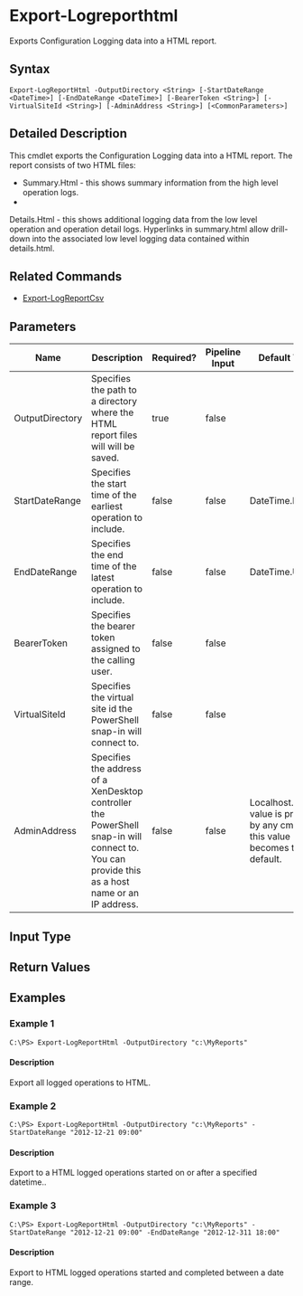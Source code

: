 ﻿
# Export-Logreporthtml
Exports Configuration Logging data into a HTML report.
## Syntax
```
Export-LogReportHtml -OutputDirectory <String> [-StartDateRange <DateTime>] [-EndDateRange <DateTime>] [-BearerToken <String>] [-VirtualSiteId <String>] [-AdminAddress <String>] [<CommonParameters>]
```
## Detailed Description
This cmdlet exports the Configuration Logging data into a HTML report. The report consists of two HTML files:

* Summary.Html - this shows summary information from the high level operation logs.
* 
Details.Html - this shows additional logging data from the low level operation and operation detail logs. Hyperlinks in summary.html allow drill-down into the associated low level logging data contained within details.html.


## Related Commands

* [Export-LogReportCsv](../Export-LogReportCsv/)
## Parameters
| Name   | Description | Required? | Pipeline Input | Default Value |
| --- | --- | --- | --- | --- |
| OutputDirectory | Specifies the path to a directory where the HTML report files will will be saved. | true | false |  |
| StartDateRange | Specifies the start time of the earliest operation to include. | false | false | DateTime.Min |
| EndDateRange | Specifies the end time of the latest operation to include. | false | false | DateTime.UtcNow |
| BearerToken | Specifies the bearer token assigned to the calling user. | false | false |  |
| VirtualSiteId | Specifies the virtual site id the PowerShell snap-in will connect to. | false | false |  |
| AdminAddress | Specifies the address of a XenDesktop controller the PowerShell snap-in will connect to. You can provide this as a host name or an IP address. | false | false | Localhost. Once a value is provided by any cmdlet, this value becomes the default. |

## Input Type

### 

## Return Values

### 

## Examples

### Example 1
```
C:\PS> Export-LogReportHtml -OutputDirectory "c:\MyReports"
```
#### Description
Export all logged operations to HTML.
### Example 2
```
C:\PS> Export-LogReportHtml -OutputDirectory "c:\MyReports" -StartDateRange "2012-12-21 09:00"
```
#### Description
Export to a HTML logged operations started on or after a specified datetime..
### Example 3
```
C:\PS> Export-LogReportHtml -OutputDirectory "c:\MyReports" -StartDateRange "2012-12-21 09:00" -EndDateRange "2012-12-311 18:00"
```
#### Description
Export to HTML logged operations started and completed between a date range.
